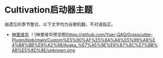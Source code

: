 # Cultivation启动器主题

由遗忘的季节整合，以下文字均为谷歌机翻，不对请指正。

* [神里绫华](https://raw.githubusercontent.com/Yuer-QAQ/Grasscutter-Plugin/main/Custom%E5%90%AF%E5%8A%A8%E5%99%A8%E4%B8%BB%E9%A2%98/Ayaka_%E7%A5%9E%E9%87%8C%E7%BB%AB%E5%8D%8E/Ayaka.zip)
！[神里绫华预览图]https://github.com/Yuer-QAQ/Grasscutter-Plugin/blob/main/Custom%E5%90%AF%E5%8A%A8%E5%99%A8%E4%B8%BB%E9%A2%98/Ayaka_%E7%A5%9E%E9%87%8C%E7%BB%AB%E5%8D%8E/unknown.png
